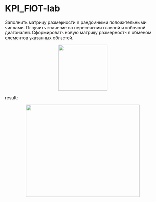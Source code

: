 # KPI_FIOT-lab
Заполнить матрицу рaзмерности n рандомными положительными числами. Получить значение на пересечении главной и побочной диагоналей. Сформировать новую матрицу размерности n обменом елементов указанных областей. 
<p align="center">  <img src="https://skr.sh/i/230121/in9NIg9G.png?download=1&name=%D0%A1%D0%BA%D1%80%D0%B8%D0%BD%D1%88%D0%BE%D1%82%2023-01-2021%2015:33:48.png" width="160" height="150" /> </p>
result:
<p align="center">  <img src="https://skr.sh/i/230121/FVhSYPFo.png?download=1&name=%D0%A1%D0%BA%D1%80%D0%B8%D0%BD%D1%88%D0%BE%D1%82%2023-01-2021%2016:14:50.png" width="370" height="300" /> </p>


